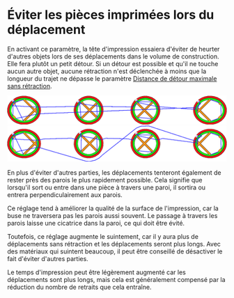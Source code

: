 Éviter les pièces imprimées lors du déplacement
====
En activant ce paramètre, la tête d'impression essaiera d'éviter de heurter d'autres objets lors de ses déplacements dans le volume de construction. Elle fera plutôt un petit détour. Si un détour est possible et qu'il ne touche aucun autre objet, aucune rétraction n'est déclenchée à moins que la longueur du trajet ne dépasse le paramètre [Distance de détour maximale sans rétraction](retraction_combing_max_distance.md).

![Lorsque ce paramètre est désactivé, les mouvements de déplacement peuvent traverser d'autres parties](../../../articles/images/travel_avoid_other_parts_disabled.png)
![Lorsque cette option est activée, les déplacements évitent les autres parties](../../../articles/images/travel_avoid_other_parts_enabled.png)

En plus d'éviter d'autres parties, les déplacements tenteront également de rester près des parois le plus rapidement possible. Cela signifie que lorsqu'il sort ou entre dans une pièce à travers une paroi, il sortira ou entrera perpendiculairement aux parois.

Ce réglage tend à améliorer la qualité de la surface de l'impression, car la buse ne traversera pas les parois aussi souvent. Le passage à travers les parois laisse une cicatrice dans la paroi, ce qui doit être évité.

Toutefois, ce réglage augmente le suintement, car il y aura plus de déplacements sans rétraction et les déplacements seront plus longs. Avec des matériaux qui suintent beaucoup, il peut être conseillé de désactiver le fait d'éviter d'autres parties.

Le temps d'impression peut être légèrement augmenté car les déplacements sont plus longs, mais cela est généralement compensé par la réduction du nombre de retraits que cela entraîne.
